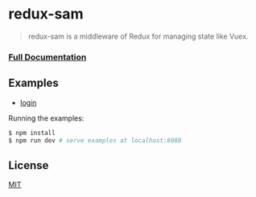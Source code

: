 # redux-sam
> redux-sam is a middleware of Redux for managing state like Vuex.

### [Full Documentation](http://fengxinming.github.io/redux-sam)

## Examples

  - [login](examples/login)

Running the examples:

```bash
$ npm install
$ npm run dev # serve examples at localhost:8080

```

## License

[MIT](https://opensource.org/licenses/MIT)
